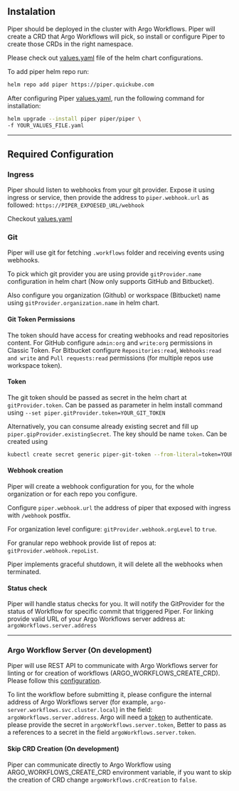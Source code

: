 ## Instalation

Piper should be deployed in the cluster with Argo Workflows. 
Piper will create a CRD that Argo Workflows will pick, so install or configure Piper to create those CRDs in the right namespace. 

Please check out [values.yaml](https://github.com/quickube/piper/tree/main/helm-chart/values.yaml) file of the helm chart configurations.

To add piper helm repo run:
```bash
helm repo add piper https://piper.quickube.com
```

After configuring Piper [values.yaml](https://github.com/quickube/piper/tree/main/helm-chart/values.yaml), run the following command for installation:
```bash
helm upgrade --install piper piper/piper \
-f YOUR_VALUES_FILE.yaml
```

---

## Required Configuration

### Ingress

Piper should listen to webhooks from your git provider. 
Expose it using ingress or service, then provide the address to `piper.webhook.url` as followed:
`https://PIPER_EXPOESED_URL/webhook`

Checkout [values.yaml](https://github.com/quickube/piper/tree/main/helm-chart/values.yaml)

### Git

Piper will use git for fetching `.workflows` folder and receiving events using webhooks.

To pick which git provider you are using provide `gitProvider.name` configuration in helm chart (Now only supports GitHub and Bitbucket).

Also configure you organization (Github) or workspace (Bitbucket) name using `gitProvider.organization.name` in helm chart.

#### Git Token Permissions

The token should have access for creating webhooks and read repositories content.
For GitHub configure `admin:org` and `write:org` permissions in Classic Token.
For Bitbucket configure `Repositories:read`, `Webhooks:read and write` and `Pull requests:read` permissions (for multiple repos use workspace token).

#### Token

The git token should be passed as secret in the helm chart at `gitProvider.token`. 
Can be passed as parameter in helm install command using `--set piper.gitProvider.token=YOUR_GIT_TOKEN`

Alternatively, you can consume already existing secret and fill up `piper.gipProvider.existingSecret`.
The key should be name `token`. Can be created using 
```bash
kubectl create secret generic piper-git-token --from-literal=token=YOUR_GIT_OKEN
```

#### Webhook creation

Piper will create a webhook configuration for you, for the whole organization or for each repo you configure.

Configure `piper.webhook.url` the address of piper that exposed with ingress with `/webhook` postfix.

For organization level configure: `gitProvider.webhook.orgLevel` to `true`.

For granular repo webhook provide list of repos at: `gitProvider.webhook.repoList`. 

Piper implements graceful shutdown, it will delete all the webhooks when terminated. 

#### Status check

Piper will handle status checks for you. 
It will notify the GitProvider for the status of Workflow for specific commit that triggered Piper.
For linking provide valid URL of your Argo Workflows server address at: `argoWorkflows.server.address`

---

### Argo Workflow Server (On development)

Piper will use REST API to communicate with Argo Workflows server for linting or for creation of workflows (ARGO_WORKFLOWS_CREATE_CRD). Please follow this [configuration](https://argoproj.github.io/argo-workflows/rest-api/).

To lint the workflow before submitting it, please configure the internal address of Argo Workflows server (for example, `argo-server.workflows.svc.cluster.local`) in the field: `argoWorkflows.server.address`. Argo will need a [token](https://argoproj.github.io/argo-workflows/access-token/) to authenticate. please provide the secret in `argoWorkflows.server.token`, Better to pass as a references to a secret in the field `argoWorkflows.server.token`.

#### Skip CRD Creation (On development)

Piper can communicate directly to Argo Workflow using ARGO_WORKFLOWS_CREATE_CRD environment variable, if you want to skip the creation of CRD change `argoWorkflows.crdCreation` to `false`.